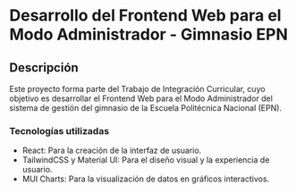 # Desarrollo del Frontend Web para el Modo Administrador - Gimnasio EPN
## Descripción

Este proyecto forma parte del Trabajo de Integración Curricular, cuyo objetivo es desarrollar el Frontend Web para el Modo Administrador del sistema de gestión del gimnasio de la Escuela Politécnica Nacional (EPN). 

### Tecnologías utilizadas

- React: Para la creación de la interfaz de usuario.
- TailwindCSS y Material UI: Para el diseño visual y la experiencia de usuario.
- MUI Charts: Para la visualización de datos en gráficos interactivos.
